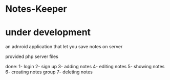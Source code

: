 # Notes-Keeper

# under development
an adnroid application that let you save notes on server

provided php server files


done:
1- login
2- sign up
3- adding notes
4- editing notes
5- showing notes
6- creating notes group
7- deleting notes
